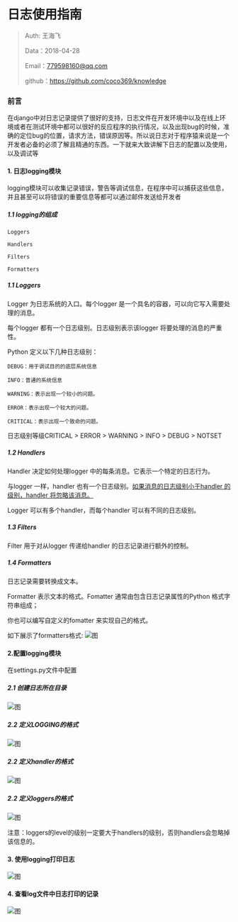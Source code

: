
# 日志使用指南

>Auth: 王海飞
>
>Data：2018-04-28
>
>Email：779598160@qq.com
>
>github：https://github.com/coco369/knowledge 

### 前言
在django中对日志记录提供了很好的支持，日志文件在开发环境中以及在线上环境或者在测试环境中都可以很好的反应程序的执行情况，以及出现bug的时候，准确的定位bug的位置，请求方法，错误原因等。所以说日志对于程序猿来说是一个开发者必备的必须了解且精通的东西。一下就来大致讲解下日志的配置以及使用，以及调试等


#### 1. 日志logging模块

logging模块可以收集记录错误，警告等调试信息，在程序中可以捕获这些信息，并且甚至可以将错误的重要信息等都可以通过邮件发送给开发者

##### 1.1 logging的组成

	Loggers
	
	Handlers

	Filters

	Formatters

##### 1.1 Loggers
	
Logger 为日志系统的入口。每个logger 是一个具名的容器，可以向它写入需要处理的消息。

每个logger 都有一个日志级别。日志级别表示该logger 将要处理的消息的严重性。

Python 定义以下几种日志级别：

	DEBUG：用于调试目的的底层系统信息

	INFO：普通的系统信息

	WARNING：表示出现一个较小的问题。

	ERROR：表示出现一个较大的问题。

	CRITICAL：表示出现一个致命的问题。

日志级别等级CRITICAL > ERROR > WARNING > INFO > DEBUG > NOTSET

##### 1.2 Handlers

Handler 决定如何处理logger 中的每条消息。它表示一个特定的日志行为。

与logger 一样，handler 也有一个日志级别。<u>如果消息的日志级别小于handler 的级别，handler 将忽略该消息。</u>

Logger 可以有多个handler，而每个handler 可以有不同的日志级别。

##### 1.3 Filters

Filter 用于对从logger 传递给handler 的日志记录进行额外的控制。

##### 1.4 Formatters

日志记录需要转换成文本。

Formatter 表示文本的格式。Fomatter 通常由包含日志记录属性的Python 格式字符串组成；

你也可以编写自定义的fomatter 来实现自己的格式。

如下展示了formatters格式:
![图](images/django_logging_model.png)


#### 2.配置logging模块

在settings.py文件中配置

##### 2.1 创建日志所在目录
![图](images/django_log_path.png)

##### 2.2 定义LOGGING的格式
![图](images/django_logging_format.png)

##### 2.2 定义handler的格式
![图](images/django_logging_handler.png)

##### 2.2 定义loggers的格式
![图](images/django_logging_logger.png)

注意：loggers的level的级别一定要大于handlers的级别，否则handlers会忽略掉该信息的。

#### 3. 使用logging打印日志

![图](images/django_logger_using.png)

#### 4. 查看log文件中日志打印的记录

![图](images/django_logging_log.png)
